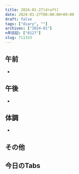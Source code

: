 ```yaml
---
title: 2024-01-27[draft]
date: 2024-01-27T00:00:00+09:00
draft: false
tags: ["diary", ""]
archives: ["2024-01"]
n年日記: ["0127"]
slug: 711333
---
```

## 午前
- 
## 午後
- 
## 体調
- 
## その他
## 今日のTabs